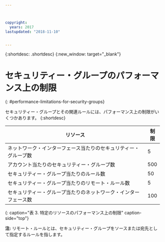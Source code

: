 ```yaml
---



copyright:
  years: 2017
lastupdated: "2018-11-10"


---
```


{:shortdesc: .shortdesc}
{:new_window: target="_blank"}

# セキュリティー・グループのパフォーマンス上の制限
{: #performance-limitations-for-security-groups}

セキュリティー・グループとその関連ルールには、パフォーマンス上の制限がいくつかあります。 
{:shortdesc}

| リソース                                                  | 制限                                               |
| --------------------------------------------------------- | --------------------------------------------------- |
| ネットワーク・インターフェース当たりのセキュリティー・グループ数                     | 5                                                   |
| アカウント当たりのセキュリティー・グループ数                               | 500                                                 |
| セキュリティー・グループ当たりのルール数                                  | 50                                                  |
| セキュリティー・グループ当たりのリモート・ルール数                           | 5                                                   |
| セキュリティー・グループ当たりのネットワーク・インターフェース数                     | 100                                                  | 
{: caption="表 3. 特定のリソースのパフォーマンス上の制限" caption-side="top"} 

**注:** リモート・ルールとは、セキュリティー・グループをソースまたは宛先として指定するルールを指します。
